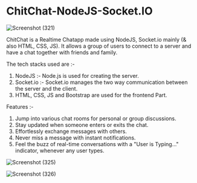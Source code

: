 # ChitChat-NodeJS-Socket.IO

![Screenshot (321)](https://user-images.githubusercontent.com/63387997/162173931-23714874-a93b-4f83-99a8-df5f59046919.png)

ChitChat is a Realtime Chatapp made using NodeJS, Socket.io mainly (& also HTML, CSS, JS). 
It allows a group of users to connect to a server and have a chat together with friends and family. 

The tech stacks used are :- 
1) NodeJS :- Node.js is used for creating the server. 
2) Socket.io :- Socket.io manages the two way communication between the server and the client. 
3) HTML, CSS, JS and Bootstrap are used for the frontend Part.

Features :- 
1) Jump into various chat rooms for personal or group discussions.
2) Stay updated when someone enters or exits the chat.
3) Effortlessly exchange messages with others.
4) Never miss a message with instant notifications.
5) Feel the buzz of real-time conversations with a "User is Typing..." indicator, whenever any user types.

![Screenshot (325)](https://user-images.githubusercontent.com/63387997/162174331-ff7fa446-43c3-4def-8a74-d63c69eb6898.png)

![Screenshot (326)](https://user-images.githubusercontent.com/63387997/162174076-3ca86743-5f24-4b12-bfca-0adcba7221b8.png)
